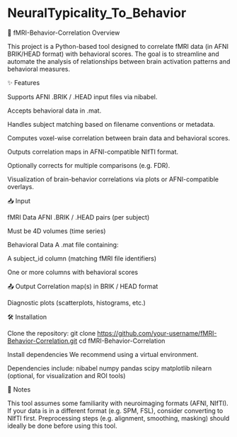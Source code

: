 # NeuralTypicality_To_Behavior
🧠 fMRI-Behavior-Correlation
Overview

This project is a Python-based tool designed to correlate fMRI data (in AFNI BRIK/HEAD format) with behavioral scores. The goal is to streamline and automate the analysis of relationships between brain activation patterns and behavioral measures.

✨ Features

Supports AFNI .BRIK / .HEAD input files via nibabel.

Accepts behavioral data in .mat.

Handles subject matching based on filename conventions or metadata.

Computes voxel-wise correlation between brain data and behavioral scores.

Outputs correlation maps in AFNI-compatible NIfTI format.

Optionally corrects for multiple comparisons (e.g. FDR).

Visualization of brain-behavior correlations via plots or AFNI-compatible overlays.

📥 Input

fMRI Data
AFNI .BRIK / .HEAD pairs (per subject)

Must be 4D volumes (time series)

Behavioral Data
A .mat file containing:

A subject_id column (matching fMRI file identifiers)

One or more columns with behavioral scores

📤 Output
Correlation map(s) in BRIK / HEAD format

Diagnostic plots (scatterplots, histograms, etc.)

🛠 Installation

Clone the repository:
git clone https://github.com/your-username/fMRI-Behavior-Correlation.git
cd fMRI-Behavior-Correlation

Install dependencies
We recommend using a virtual environment.

Dependencies include:
nibabel
numpy
pandas
scipy
matplotlib
nilearn (optional, for visualization and ROI tools)

📎 Notes

This tool assumes some familiarity with neuroimaging formats (AFNI, NIfTI).
If your data is in a different format (e.g. SPM, FSL), consider converting to NIfTI first.
Preprocessing steps (e.g. alignment, smoothing, masking) should ideally be done before using this tool.

